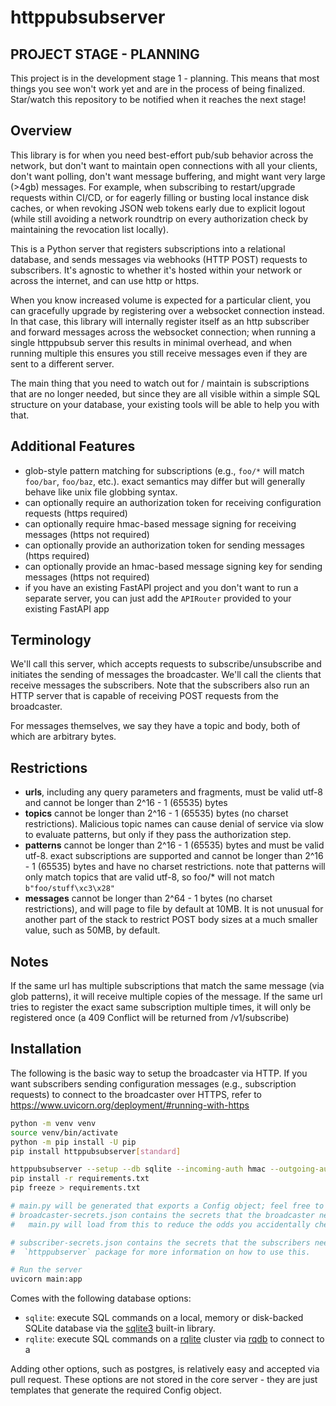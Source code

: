 # httppubsubserver

## PROJECT STAGE - PLANNING

This project is in the development stage 1 - planning. This means that most things
you see won't work yet and are in the process of being finalized. Star/watch this
repository to be notified when it reaches the next stage!

## Overview

This library is for when you need best-effort pub/sub behavior across the
network, but don't want to maintain open connections with all your clients,
don't want polling, don't want message buffering, and might want very large
(>4gb) messages. For example, when subscribing to restart/upgrade requests
within CI/CD, or for eagerly filling or busting local instance disk caches, or
when revoking JSON web tokens early due to explicit logout (while still avoiding
a network roundtrip on every authorization check by maintaining the revocation
list locally).

This is a Python server that registers subscriptions into a relational database,
and sends messages via webhooks (HTTP POST) requests to subscribers. It's
agnostic to whether it's hosted within your network or across the internet, and
can use http or https.

When you know increased volume is expected for a particular client, you can
gracefully upgrade by registering over a websocket connection instead. In that
case, this library will internally register itself as an http subscriber and
forward messages across the websocket connection; when running a single
httppubsub server this results in minimal overhead, and when running multiple
this ensures you still receive messages even if they are sent to a different
server.

The main thing that you need to watch out for / maintain is subscriptions that
are no longer needed, but since they are all visible within a simple SQL
structure on your database, your existing tools will be able to help you with
that.

## Additional Features

- glob-style pattern matching for subscriptions (e.g., `foo/*` will match
  `foo/bar`, `foo/baz`, etc.). exact semantics may differ but will generally behave
  like unix file globbing syntax.
- can optionally require an authorization token for receiving configuration requests (https required)
- can optionally require hmac-based message signing for receiving messages (https not required)
- can optionally provide an authorization token for sending messages (https required)
- can optionally provide an hmac-based message signing key for sending messages (https not required)
- if you have an existing FastAPI project and you don't want to run a
  separate server, you can just add the `APIRouter` provided to your existing
  FastAPI app

## Terminology

We'll call this server, which accepts requests to subscribe/unsubscribe and
initiates the sending of messages the broadcaster. We'll call the clients that
receive messages the subscribers. Note that the subscribers also run an HTTP
server that is capable of receiving POST requests from the broadcaster.

For messages themselves, we say they have a topic and body, both of which are
arbitrary bytes.

## Restrictions

- **urls**, including any query parameters and fragments, must be valid utf-8 and
  cannot be longer than 2^16 - 1 (65535) bytes
- **topics** cannot be longer than 2^16 - 1 (65535) bytes (no charset restrictions).
  Malicious topic names can cause denial of service via slow to evaluate
  patterns, but only if they pass the authorization step.
- **patterns** cannot be longer than 2^16 - 1 (65535) bytes and must be valid utf-8.
  exact subscriptions are supported and cannot be longer than 2^16 - 1 (65535) bytes
  and have no charset restrictions. note that patterns will only match topics that
  are valid utf-8, so foo/\* will not match `b"foo/stuff\xc3\x28"`
- **messages** cannot be longer than 2^64 - 1 bytes (no charset restrictions), and
  will page to file by default at 10MB. It is not unusual for another part of the
  stack to restrict POST body sizes at a much smaller value, such as 50MB, by default.

## Notes

If the same url has multiple subscriptions that match the same message (via glob
patterns), it will receive multiple copies of the message. If the same url tries
to register the exact same subscription multiple times, it will only be
registered once (a 409 Conflict will be returned from /v1/subscribe)

## Installation

The following is the basic way to setup the broadcaster via HTTP. If you want
subscribers sending configuration messages (e.g., subscription requests) to
connect to the broadcaster over HTTPS, refer to
https://www.uvicorn.org/deployment/#running-with-https

```bash
python -m venv venv
source venv/bin/activate
python -m pip install -U pip
pip install httppubsubserver[standard]

httppubsubserver --setup --db sqlite --incoming-auth hmac --outgoing-auth hmac
pip install -r requirements.txt
pip freeze > requirements.txt

# main.py will be generated that exports a Config object; feel free to modify as you wish
# broadcaster-secrets.json contains the secrets that the broadcaster needs - by default,
#   main.py will load from this to reduce the odds you accidentally check them in

# subscriber-secrets.json contains the secrets that the subscribers need; see the
#  `httppubserver` package for more information on how to use this.

# Run the server
uvicorn main:app
```

Comes with the following database options:

- `sqlite`: execute SQL commands on a local, memory or disk-backed SQLite database via the
  [sqlite3](https://docs.python.org/3/library/sqlite3.html) built-in library.
- `rqlite`: execute SQL commands on a [rqlite](https://github.com/rqlite/rqlite)
  cluster via [rqdb](https://github.com/Tjstretchalot/rqdb) to connect to a

Adding other options, such as postgres, is relatively easy and accepted via pull request.
These options are not stored in the core server - they are just templates that generate
the required Config object.
